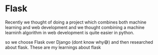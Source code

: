 # Flask
Recently we thought of doing a project which combines both machine learning and web development and we thought combining a machine learninh algorithm in web development is 
quite easier in python.

so we choose Flask over Django (dont know why😅) and then researched about flask. These are my learnings about flask



